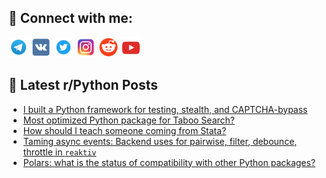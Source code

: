 ## 🔎 Connect with me:
[<img src="https://github.com/bullbesh/bullbesh/blob/main/images/Telegram.png" width="32" height="32" />](https://t.me/bullbesh)
[<img src="https://github.com/bullbesh/bullbesh/blob/main/images/VK.png" width="32" height="32" />](https://vk.com/bullbesh)
[<img src="https://github.com/bullbesh/bullbesh/blob/main/images/Twitter.png" width="32" height="32" />](https://twitter.com/bullbesh1)
[<img src="https://github.com/bullbesh/bullbesh/blob/main/images/Instagram.png" width="32" height="32" />](https://www.instagram.com/bullbesh)
[<img src="https://github.com/bullbesh/bullbesh/blob/main/images/Reddit.png" width="32" height="32" />](https://www.reddit.com/user/bullbesh)
[<img src="https://github.com/bullbesh/bullbesh/blob/main/images/YouTube.png" width="32" height="32" />](https://www.youtube.com/channel/UCtfjRs6uzgq5mfm8S06WTcg)

## 📕 Latest r/Python Posts
<!-- BLOG-POST-LIST:START -->
- [I built a Python framework for testing, stealth, and CAPTCHA-bypass](https://www.reddit.com/r/Python/comments/1k6wmmh/i_built_a_python_framework_for_testing_stealth/)
- [Most optimized Python package for Taboo Search?](https://www.reddit.com/r/Python/comments/1k6vd4j/most_optimized_python_package_for_taboo_search/)
- [How should I teach someone coming from Stata?](https://www.reddit.com/r/Python/comments/1k6unrd/how_should_i_teach_someone_coming_from_stata/)
- [Taming async events: Backend uses for pairwise, filter, debounce, throttle in `reaktiv`](https://www.reddit.com/r/Python/comments/1k6relk/taming_async_events_backend_uses_for_pairwise/)
- [Polars: what is the status of compatibility with other Python packages?](https://www.reddit.com/r/Python/comments/1k6ppc7/polars_what_is_the_status_of_compatibility_with/)
<!-- BLOG-POST-LIST:END -->
